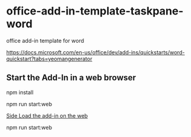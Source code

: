 # office-add-in-template-taskpane-word
office add-in template for word

https://docs.microsoft.com/en-us/office/dev/add-ins/quickstarts/word-quickstart?tabs=yeomangenerator

## Start the Add-In in a web browser

npm install

npm run start:web

[Side Load the add-in on the web](https://docs.microsoft.com/en-us/office/dev/add-ins/testing/sideload-office-add-ins-for-testing#sideload-an-office-add-in-in-office-on-the-web)

npm run start:web